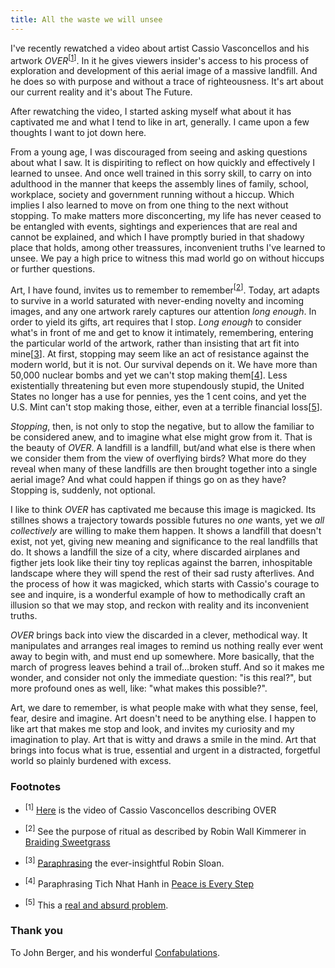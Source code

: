 ```yaml
---
title: All the waste we will unsee
---
```


I've recently rewatched a video about artist Cassio Vasconcellos and his artwork _OVER_<sup>[[1](#footnotes)]</sup>. In it he gives viewers insider's access to his process of exploration and development of this aerial image of a massive landfill. And he does so with purpose and without a trace of righteousness. It's art about our current reality and it's about The Future.

After rewatching the video, I started asking myself what about it has captivated me and what I tend to like in art, generally. I came upon a few thoughts I want to jot down here.

From a young age, I was discouraged from seeing and asking questions about what I saw. It is dispiriting to reflect on how quickly and effectively I learned to unsee. And once well trained in this sorry skill, to carry on into adulthood in the manner that keeps the assembly lines of family, school, workplace, society and government running without a hiccup. Which implies I also learned to move on from one thing to the next without stopping. To make matters more disconcerting, my life has never ceased to be entangled with events, sightings and experiences that are real and cannot be explained, and which I have promptly buried in that shadowy place that holds, among other treassures, inconvenient truths I've learned to unsee. We pay a high price to witness this mad world go on without hiccups or further questions.

Art, I have found, invites us to remember to remember<sup>[[2](#footnotes)]</sup>. Today, art adapts to survive in a world saturated with never-ending novelty and incoming images, and any one artwork rarely captures our attention _long enough_. In order to yield its gifts, art requires that I stop. _Long enough_ to consider what's in front of me and get to know it intimately, remembering, entering the particular world of the artwork, rather than insisting that art fit into mine[[3](#footnotes)]. At first, stopping may seem like an act of resistance against the modern world, but it is not. Our survival depends on it. We have more than 50,000 nuclear bombs and yet we can't stop making them[[4](#footnotes)]. Less existentially threatening but even more stupendously stupid, the United States no longer has a use for pennies, yes the 1 cent coins, and yet the U.S. Mint can't stop making those, either, even at a terrible financial loss[[5](#footnotes)].

_Stopping_, then, is not only to stop the negative, but to allow the familiar to be considered anew, and to imagine what else might grow from it. That is the beauty of _OVER_. A landfill is a landfill, but/and what else is there when we consider them from the view of overflying birds? What more do they reveal when many of these landfills are then brought together into a single aerial image? And what could happen if things go on as they have? Stopping is, suddenly, not optional.

I like to think _OVER_ has captivated me because this image is magicked. Its stillnes shows a trajectory towards possible futures no _one_ wants, yet we _all collectively_ are willing to make them happen. It shows a landfill that doesn't exist, not yet, giving new meaning and significance to the real landfills that do. It shows a landfill the size of a city, where discarded airplanes and figther jets look like their tiny toy replicas against the barren, inhospitable landscape where they will spend the rest of their sad rusty afterlives. And the process of how it was magicked, which starts with Cassio's courage to see and inquire, is a wonderful example of how to methodically craft an illusion so that we may stop, and reckon with reality and its inconvenient truths.

_OVER_ brings back into view the discarded in a clever, methodical way. It manipulates and arranges real images to remind us nothing really ever went away to begin with, and must end up somewhere. More basically, that the march of progress leaves behind a trail of...broken stuff. And so it makes me wonder, and consider not only the immediate question: "is this real?", but more profound ones as well, like: "what makes this possible?".

Art, we dare to remember, is what people make with what they sense, feel, fear, desire and imagine. Art doesn't need to be anything else. I happen to like art that makes me stop and look, and invites my curiosity and my imagination to play. Art that is witty and draws a smile in the mind. Art that brings into focus what is true, essential and urgent in a distracted, forgetful world so plainly burdened with excess.

### <a name="footnotes"></a>Footnotes

- <sup>[1]</sup> [Here](https://www.youtube.com/watch?v=7BHX8V49Ixg&ab_channel=CassioVasconcellos) is the video of Cassio Vasconcellos describing OVER</li>

- <sup>[2]</sup> See the purpose of ritual as described by Robin Wall Kimmerer in [Braiding Sweetgrass](https://bookshop.org/p/books/braiding-sweetgrass-robin-wall-kimmerer/16712606?gad_source=1&gclid=EAIaIQobChMIrOu3p8zZiQMVizcIBR3nKizqEAAYASAAEgK6EPD_BwE)

- <sup>[3]</sup> [Paraphrasing](<https://www.robinsloan.com/newsletters/like-likes-like/#:~:text=What%20happened%20(and%20this%20always%20presages%20a%20good%20expe%C2%ADri%C2%ADence%20with%20art)%20was%20that%20I%C2%A0surrendered%20to%20the%20strangeness%2C%20and%20the%20strange%C2%ADness%20started%20to%20make%20sense.%20I%C2%A0entered%20OOF%E2%80%99s%20world%2C%20rather%20than%20insisting%20the%20band%20fit%20into%20mine%2C%20which%20is%2C%20of%20course%2C%20the%20demand%20of%20the%20Spotify%C2%A0playlist>) the ever-insightful Robin Sloan.

- <sup>[4]</sup> Paraphrasing Tich Nhat Hanh in [Peace is Every Step](https://bookshop.org/p/books/peace-is-every-step-the-path-of-mindfulness-in-everyday-life-thich-nhat-hanh/8356129)

- <sup>[5]</sup> This a [real and absurd problem](https://www.nytimes.com/2024/09/01/magazine/worthless-pennies-united-states-economy.html).

### <a name="thank-you"></a>Thank you

To John Berger, and his wonderful [Confabulations](https://uk.bookshop.org/p/books/confabulations-john-berger/4612711).
